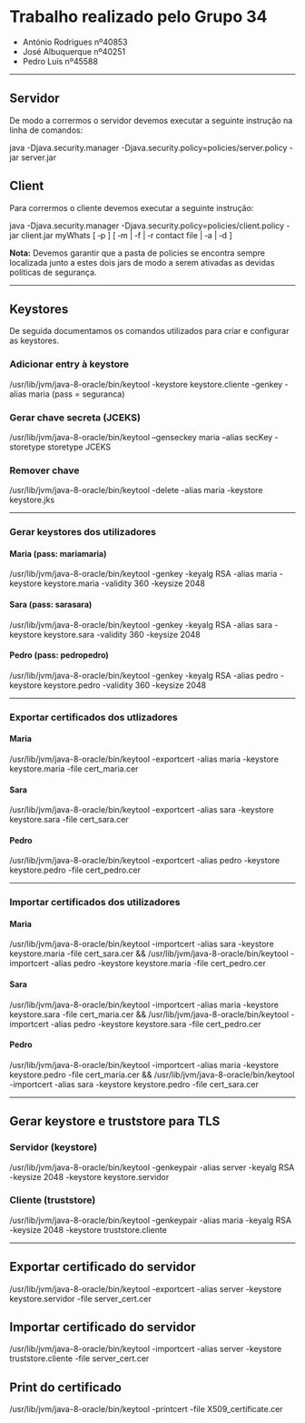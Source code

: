 # Trabalho realizado pelo Grupo 34

- António Rodrigues nº40853
- José Albuquerque nº40251
- Pedro Luís nº45588

---

## Servidor

De modo a corrermos o servidor devemos executar a seguinte instrução na linha
de comandos:

java -Djava.security.manager -Djava.security.policy=policies/server.policy -jar
	server.jar <serverPort> <password>

## Client

Para corrermos o cliente devemos executar a seguinte instrução:

java -Djava.security.manager -Djava.security.policy=policies/client.policy	-jar
	client.jar myWhats <localUser> <serverAddress> [ ‐p <password> ]
	[ ‐m <contact> <message> | ‐f <contact> <file> | ‐r contact file |
	‐a <user> <group> | ‐d <user> <group> ]

**Nota:** Devemos garantir que a pasta de policies se encontra sempre localizada
junto a estes dois jars de modo a serem ativadas as devidas políticas de segurança.

---

## Keystores

De seguida documentamos os comandos utilizados para criar e configurar as keystores.

### Adicionar entry à keystore
/usr/lib/jvm/java-8-oracle/bin/keytool -keystore keystore.cliente -genkey -alias maria
(pass = seguranca)

### Gerar chave secreta (JCEKS)
/usr/lib/jvm/java-8-oracle/bin/keytool –genseckey maria –alias secKey -storetype storetype JCEKS

### Remover chave
/usr/lib/jvm/java-8-oracle/bin/keytool -delete -alias maria -keystore keystore.jks

---

### Gerar keystores dos utilizadores

#### Maria (pass: mariamaria)
/usr/lib/jvm/java-8-oracle/bin/keytool -genkey -keyalg RSA -alias maria -keystore keystore.maria -validity 360 -keysize 2048

#### Sara (pass: sarasara)
/usr/lib/jvm/java-8-oracle/bin/keytool -genkey -keyalg RSA -alias sara -keystore keystore.sara -validity 360 -keysize 2048

#### Pedro (pass: pedropedro)
/usr/lib/jvm/java-8-oracle/bin/keytool -genkey -keyalg RSA -alias pedro -keystore keystore.pedro -validity 360 -keysize 2048

---

### Exportar certificados dos utlizadores

#### Maria
/usr/lib/jvm/java-8-oracle/bin/keytool -exportcert -alias maria -keystore keystore.maria -file cert_maria.cer

#### Sara
/usr/lib/jvm/java-8-oracle/bin/keytool -exportcert -alias sara -keystore keystore.sara -file cert_sara.cer

#### Pedro
/usr/lib/jvm/java-8-oracle/bin/keytool -exportcert -alias pedro -keystore keystore.pedro -file cert_pedro.cer

---

### Importar certificados dos utilizadores

#### Maria
/usr/lib/jvm/java-8-oracle/bin/keytool -importcert -alias sara -keystore keystore.maria -file cert_sara.cer &&
/usr/lib/jvm/java-8-oracle/bin/keytool -importcert -alias pedro -keystore keystore.maria -file cert_pedro.cer

#### Sara
/usr/lib/jvm/java-8-oracle/bin/keytool -importcert -alias maria -keystore keystore.sara -file cert_maria.cer &&
/usr/lib/jvm/java-8-oracle/bin/keytool -importcert -alias pedro -keystore keystore.sara -file cert_pedro.cer

#### Pedro
/usr/lib/jvm/java-8-oracle/bin/keytool -importcert -alias maria -keystore keystore.pedro -file cert_maria.cer &&
/usr/lib/jvm/java-8-oracle/bin/keytool -importcert -alias sara -keystore keystore.pedro -file cert_sara.cer

---

## Gerar keystore e truststore para TLS

### Servidor (keystore)
/usr/lib/jvm/java-8-oracle/bin/keytool -genkeypair -alias server -keyalg RSA -keysize 2048 -keystore keystore.servidor

### Cliente (truststore)
/usr/lib/jvm/java-8-oracle/bin/keytool -genkeypair -alias maria -keyalg RSA -keysize 2048 -keystore truststore.cliente

---

## Exportar certificado do servidor

/usr/lib/jvm/java-8-oracle/bin/keytool -exportcert -alias server -keystore keystore.servidor -file server_cert.cer

## Importar certificado do servidor

/usr/lib/jvm/java-8-oracle/bin/keytool -importcert -alias server -keystore truststore.cliente -file server_cert.cer

## Print do certificado
/usr/lib/jvm/java-8-oracle/bin/keytool -printcert -file X509_certificate.cer
